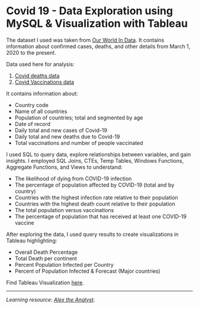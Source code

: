 # Covid 19 - Data Exploration using MySQL & Visualization with Tableau


The dataset I used was taken from [Our World In Data](https://ourworldindata.org/explorers/coronavirus-data-explorer?zoomToSelection=true&time=2020-03-01..latest&country=USA~GBR~CAN~DEU~ITA~IND&region=World&pickerMetric=location&pickerSort=asc&Interval=7-day+rolling+average&Relative+to+Population=true&Metric=Confirmed+cases&Color+by+test+positivity=false). It contains information about confirmed cases, deaths, and other details from March 1, 2020 to the present.

Data used here for analysis: 
1. [Covid deaths data](https://github.com/tahakelan/Data_Analysis_Projects/blob/main/Covid19_Data_Study/covid_deathss.csv)
2. [Covid Vaccinations data](https://github.com/tahakelan/Data_Analysis_Projects/blob/main/Covid19_Data_Study/CovidVaccinationss.csv)

It contains information about:
- Country code
- Name of all countries
- Population of countries; total and segmented by age
- Date of record
- Daily total and new cases of Covid-19
- Daily total and new deaths due to Covid-19
- Total vaccinations and number of people vaccinated

I used SQL to query data, explore relationships between variables, and gain insights. I employed SQL Joins, CTEs, Temp Tables, Windows Functions, Aggregate Functions, and Views to understand:
- The likelihood of dying from COVID-19 infection
- The percentage of population affected by COVID-19 (total and by country)
- Countries with the highest infection rate relative to their population
- Countries with the highest death count relative to their population
- The total population versus vaccinations
- The percentage of population that has received at least one COVID-19 vaccine

After exploring the data, I used query results to create visualizations in Tableau highlighting:
- Overall Death Percentage
- Total Death per continent
- Percent Population Infected per Country
- Percent of Population Infected & Forecast (Major countries)

Find Tableau Visualization [here](https://public.tableau.com/app/profile/taha.elangovan/viz/Covid19DataBasicVisuals/Dashboard1).


---



*Learning resource: [Alex the Analyst](https://www.youtube.com/@AlexTheAnalyst)*.

